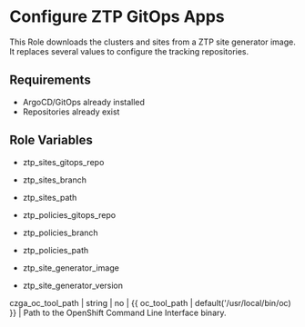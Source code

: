 Configure ZTP GitOps Apps
=========

This Role downloads the clusters and sites from a ZTP site generator image. It replaces several values to configure the tracking repositories.

Requirements
------------

* ArgoCD/GitOps already installed
* Repositories already exist

Role Variables
--------------

* ztp_sites_gitops_repo
* ztp_sites_branch
* ztp_sites_path

* ztp_policies_gitops_repo
* ztp_policies_branch
* ztp_policies_path

* ztp_site_generator_image
* ztp_site_generator_version

czga_oc_tool_path | string | no | {{ oc_tool_path | default('/usr/local/bin/oc) }} | Path to the OpenShift Command Line Interface binary.